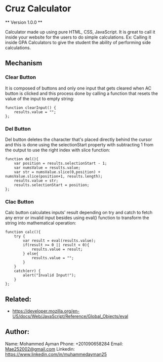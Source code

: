 
# Cruz Calculator

** Version 1.0.0 **

Calculator made up using pure HTML, CSS, JavaScript.
It is great to call it inside your website for the users to do simple calculations.
Ex: Calling it inside GPA Calculators to give the student the ability of performing side calculations.

## Mechanism

### Clear Button

It is composed of buttons and only one input that gets cleared when AC button is clicked and this process done by calling a function that resets the value of the input to empty string:

```
function clearInput() {
	results.value = "";
};
```

### Del Button

Del button deletes the character that's placed directly behind the cursor and this is done using the selectionStart property with subtracting 1 from the output to use the right index with slice function:

```
function del(){
	var position = results.selectionStart - 1;
	var numsValue = results.value;
	var str = numsValue.slice(0,position) + numsValue.slice(position+1, results.length);
	results.value = str;
	results.selectionStart = position;
};
```

### Clac Button

Calc button calculates inputs' result depending on try and catch to fetch any error or invalid input besides using eval() function to transform the string into mathematical operation:

```
function calc(){
	try {
		var result = eval(results.value);
		if(result >= 0 || result < 0){
			results.value = result;
		} else{
			results.value = "";		
		}
	}
	catch(err) {
		alert("Invalid Input!");
	}
};
```

## Related:

- https://developer.mozilla.org/en-US/docs/Web/JavaScript/Reference/Global_Objects/eval

## Author:

Name: Mohammed Ayman
Phone: +201090658284
Email: Mae252002@gmail.com
Linkedin: https://www.linkedin.com/in/muhammedayman25